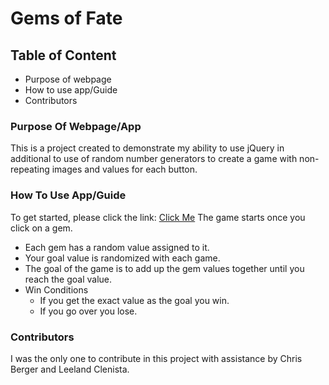 # Gems of Fate

## Table of Content
- Purpose of webpage
- How to use app/Guide
- Contributors

### Purpose Of Webpage/App

This is a project created to demonstrate my ability to use jQuery in additional to use of random number generators to create a game with non-repeating images and values for each button.

### How To Use App/Guide

To get started, please click the link: [Click Me](https://xryswelter.github.io/unit-4-game/)
The game starts once you click on a gem.
- Each gem has a random value assigned to it.  
- Your goal value is randomized with each game.
- The goal of the game is to add up the gem values together until you reach the goal value.  
- Win Conditions
  - If you get the exact value as the goal you win.
  - If you go over you lose.

### Contributors

I was the only one to contribute in this project with assistance by Chris Berger and Leeland Clenista.
